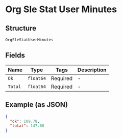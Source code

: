 
# Org Sle Stat User Minutes

## Structure

`OrgSleStatUserMinutes`

## Fields

| Name | Type | Tags | Description |
|  --- | --- | --- | --- |
| `Ok` | `float64` | Required | - |
| `Total` | `float64` | Required | - |

## Example (as JSON)

```json
{
  "ok": 109.78,
  "total": 147.68
}
```

